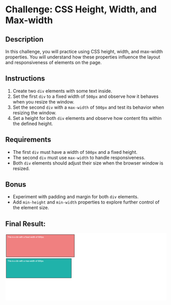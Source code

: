 # Challenge: CSS Height, Width, and Max-width

## Description
In this challenge, you will practice using CSS height, width, and max-width properties. You will understand how these properties influence the layout and responsiveness of elements on the page.

## Instructions
1. Create two `div` elements with some text inside.
2. Set the first `div` to a fixed width of `500px` and observe how it behaves when you resize the window.
3. Set the second `div` with a `max-width` of `500px` and test its behavior when resizing the window.
4. Set a height for both `div` elements and observe how content fits within the defined height.

## Requirements
- The first `div` must have a width of `500px` and a fixed height.
- The second `div` must use `max-width` to handle responsiveness.
- Both `div` elements should adjust their size when the browser window is resized.

## Bonus
- Experiment with padding and margin for both `div` elements.
- Add `min-height` and `min-width` properties to explore further control of the element size.

## Final Result:

![Final Result Image](../Images/Challenge8Result.png)